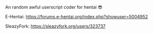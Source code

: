 An random awful userscript coder for hentai 😎

E-Hentai: https://forums.e-hentai.org/index.php?showuser=5004952

SleazyFork: https://sleazyfork.org/users/323737
